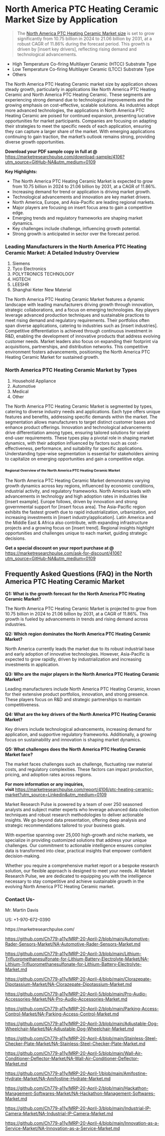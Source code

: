 <h1>North America PTC Heating Ceramic Market&nbsp;Size by Application</h1><blockquote><p>The <a href="https://marketresearchpulse.com/download-sample/4106?utm_source=GitHub-NA&amp;utm_medium=0109">North America PTC Heating Ceramic Market size</a> is set to grow significantly from 10.75 billion in 2024 to 21.06 billion by 2031, at a robust CAGR of 11.86% during the forecast period. This growth is driven by [insert key drivers], reflecting rising demand and technological advancements.</p></blockquote><ul><li>High Temperature Co-firing Multilayer Ceramic (HTCC) Substrate Type<li> Low Temperature Co-firing Multilayer Ceramic (LTCC) Substrate Type<li> Others</li></ul><p>The North America PTC Heating Ceramic market size by application shows steady growth, particularly in applications like North America PTC Heating Ceramic and North America PTC Heating Ceramic. These segments are experiencing strong demand due to technological improvements and the growing emphasis on cost-effective, scalable solutions. As industries adopt more advanced technologies, the applications in North America PTC Heating Ceramic are poised for continued expansion, presenting lucrative opportunities for market participants. Companies are focusing on adapting their strategies to meet the specific needs of each application, ensuring they can capture a larger share of the market. With emerging applications continuing to gain traction, the market’s outlook remains strong, providing diverse growth opportunities.</p><p><strong>Download your PDF sample copy in full at @ </strong><a href="https://marketresearchpulse.com/download-sample/4106?utm_source=GitHub-NA&amp;utm_medium=0109">https://marketresearchpulse.com/download-sample/4106?utm_source=GitHub-NA&amp;utm_medium=0109</a></p><p><strong>Key Highlights: </strong></p><ul><li>The North America PTC Heating Ceramic Market is expected to grow from 10.75 billion in 2024 to 21.06 billion by 2031, at a CAGR of 11.86%.</li><li>Increasing demand for trend or application is driving market growth.</li><li>Technological advancements and innovation are key market drivers.</li><li>North America, Europe, and Asia-Pacific are leading regional markets.</li><li>Major players are focusing on insert focus area to gain a competitive edge.</li><li>Emerging trends and regulatory frameworks are shaping market dynamics.</li><li>Key challenges include challenge, influencing growth potential.</li><li>Strong growth is anticipated in sector over the forecast period.</li></ul><h3>Leading Manufacturers in the North America PTC Heating Ceramic Market: A Detailed Industry Overview</h3><ol><li>Siemens</li><li>Tyco Electronics</li><li>POLYTRONICS TECHNOLOGY</li><li>HGTECH</li><li>LEESHR</li><li>Shanghai Keter New Material</li></ol><div class="flex max-w-full flex-col flex-grow"><div class="min-h-8 text-message flex w-full flex-col items-end gap-2 whitespace-normal break-words [.text-message+&amp;]:mt-5" dir="auto" data-message-author-role="assistant" data-message-id="fd8432e4-4910-450d-b182-61b7bfb0a01f" data-message-model-slug="gpt-4o"><div class="flex w-full flex-col gap-1 empty:hidden first:pt-[3px]"><div class="markdown prose w-full break-words dark:prose-invert light"><p>The North America PTC Heating Ceramic Market features a dynamic landscape with leading manufacturers driving growth through innovation, strategic collaborations, and a focus on emerging technologies. Key players leverage advanced production techniques and sustainable practices to meet rising demand and regulatory requirements. Their portfolios often span diverse applications, catering to industries such as [insert industries]. Competitive differentiation is achieved through continuous investment in R&amp;D, enabling the development of innovative products that address evolving customer needs. Market leaders also focus on expanding their footprint via acquisitions, partnerships, and distribution networks. This competitive environment fosters advancements, positioning the North America PTC Heating Ceramic Market for sustained growth.</p></div></div></div></div><h3>North America PTC Heating Ceramic Market by Types</h3><ol><li>Household Appliance<li> Automotive<li> Medical<li> Other</li></ol><div class="flex max-w-full flex-col flex-grow"><div class="min-h-8 text-message flex w-full flex-col items-end gap-2 whitespace-normal break-words [.text-message+&amp;]:mt-5" dir="auto" data-message-author-role="assistant" data-message-id="084470be-0bb7-4664-bddf-5156b4f41249" data-message-model-slug="gpt-4o-mini"><div class="flex w-full flex-col gap-1 empty:hidden first:pt-[3px]"><div class="markdown prose w-full break-words dark:prose-invert light"><p>The North America PTC Heating Ceramic Market is segmented by types, catering to diverse industry needs and applications. Each type offers unique features and benefits, addressing specific demands within the market. The segmentation allows manufacturers to target distinct customer bases and enhance product offerings. Innovation and technological advancements drive differentiation among types, ensuring tailored solutions for varied end-user requirements. These types play a pivotal role in shaping market dynamics, with their adoption influenced by factors such as cost-effectiveness, performance, and suitability for specific applications. Understanding type-wise segmentation is essential for stakeholders aiming to capitalize on emerging opportunities and gain a competitive edge.</p></div></div></div></div><h3><span style="font-size: 11px;">Regional Overview of the North America PTC Heating Ceramic Market</span></h3><div class="flex max-w-full flex-col flex-grow"><div class="min-h-8 text-message flex w-full flex-col items-end gap-2 whitespace-normal break-words [.text-message+&amp;]:mt-5" dir="auto" data-message-author-role="assistant" data-message-id="e9038762-ce64-4e30-91c9-9bd413514231" data-message-model-slug="gpt-4o-mini"><div class="flex w-full flex-col gap-1 empty:hidden first:pt-[3px]"><div class="markdown prose w-full break-words dark:prose-invert light"><p>The North America PTC Heating Ceramic Market demonstrates varying growth dynamics across key regions, influenced by economic conditions, industrial activity, and regulatory frameworks. North America leads with advancements in technology and high adoption rates in industries like [insert example]. Europe follows, driven by innovation and strong governmental support for [insert focus area]. The Asia-Pacific region exhibits the fastest growth due to rapid industrialization, urbanization, and increasing investments in [insert industry/application]. Latin America and the Middle East &amp; Africa also contribute, with expanding infrastructure projects and a growing focus on [insert trend]. Regional insights highlight opportunities and challenges unique to each market, guiding strategic decisions.</p></div></div></div></div><p><strong>Get a special discount on your report purchase at @ </strong><a href="https://marketresearchpulse.com/ask-for-discount/4106?utm_source=GitHub-NA&amp;utm_medium=0109">https://marketresearchpulse.com/ask-for-discount/4106?utm_source=GitHub-NA&amp;utm_medium=0109</a></p><h2>Frequently Asked Questions (FAQ) in the North America PTC Heating Ceramic Market</h2><p><strong>Q1: What is the growth forecast for the North America PTC Heating Ceramic Market?</strong></p><p>The North America PTC Heating Ceramic Market is projected to grow from 10.75 billion in 2024 to 21.06 billion by 2031, at a CAGR of 11.86%. This growth is fueled by advancements in trends and rising demand across industries.</p><p><strong>Q2: Which region dominates the North America PTC Heating Ceramic Market?</strong></p><p>North America currently leads the market due to its robust industrial base and early adoption of innovative technologies. However, Asia-Pacific is expected to grow rapidly, driven by industrialization and increasing investments in application.</p><p><strong>Q3: Who are the major players in the North America PTC Heating Ceramic Market?</strong></p><p>Leading manufacturers include North America PTC Heating Ceramic, known for their extensive product portfolios, innovation, and strong presence. These players focus on R&amp;D and strategic partnerships to maintain competitiveness.</p><p><strong>Q4: What are the key drivers of the North America PTC Heating Ceramic Market?</strong></p><p>Key drivers include technological advancements, increasing demand for application, and supportive regulatory frameworks. Additionally, a growing focus on sustainability and innovation is shaping market dynamics.</p><p><strong>Q5: What challenges does the North America PTC Heating Ceramic Market face?</strong></p><p>The market faces challenges such as challenge, fluctuating raw material costs, and regulatory complexities. These factors can impact production, pricing, and adoption rates across regions.</p><p><strong>For more information or any inquiries, visit&nbsp;</strong><a href="https://marketresearchpulse.com/report/4106/ptc-heating-ceramic-market?utm_source=Linkedin&utm_medium=0109">https://marketresearchpulse.com/report/4106/ptc-heating-ceramic-market?utm_source=Linkedin&utm_medium=0109</a></p><p>Market Research Pulse is powered by a team of over 250 seasoned analysts and subject matter experts who leverage advanced data collection techniques and robust research methodologies to deliver actionable insights. We go beyond data presentation, offering deep analysis and strategic recommendations tailored to your business goals.</p><p>With expertise spanning over 25,000 high-growth and niche markets, we specialize in providing customized solutions that address your unique challenges. Our commitment to actionable intelligence ensures complex data is transformed into clear, practical insights that empower confident decision-making.</p><p>Whether you require a comprehensive market report or a bespoke research solution, our flexible approach is designed to meet your needs. At Market Research Pulse, we are dedicated to equipping you with the intelligence necessary to stay competitive and achieve sustainable growth in the evolving North America PTC Heating Ceramic market.</p><h3><strong>Contact Us-</strong></h3><p>Mr. Martin Davis</p><p>US: +1-970-672-0390</p><p>https://marketresearchpulse.com/</p><p><a href="https://github.com/Ch779-a11y/MRP-20-April-2/blob/main/Automotive-Rader-Sensors-Market/NA-Automotive-Rader-Sensors-Market.md">https://github.com/Ch779-a11y/MRP-20-April-2/blob/main/Automotive-Rader-Sensors-Market/NA-Automotive-Rader-Sensors-Market.md</a></p><p><a href="https://github.com/Ch779-a11y/MRP-20-April-3/blob/main/Lithium-Trifluoromethanesulfonate-for-Lithium-Battery-Electrolyte-Market/NA-Lithium-Trifluoromethanesulfonate-for-Lithium-Battery-Electrolyte-Market.md">https://github.com/Ch779-a11y/MRP-20-April-3/blob/main/Lithium-Trifluoromethanesulfonate-for-Lithium-Battery-Electrolyte-Market/NA-Lithium-Trifluoromethanesulfonate-for-Lithium-Battery-Electrolyte-Market.md</a></p><p><a href="https://github.com/Ch779-a11y/MRP-20-April-4/blob/main/Clorazepate-Dipotassium-Market/NA-Clorazepate-Dipotassium-Market.md">https://github.com/Ch779-a11y/MRP-20-April-4/blob/main/Clorazepate-Dipotassium-Market/NA-Clorazepate-Dipotassium-Market.md</a></p><p><a href="https://github.com/Ch779-a11y/MRP-20-April-5/blob/main/Pro-Audio-Accessories-Market/NA-Pro-Audio-Accessories-Market.md">https://github.com/Ch779-a11y/MRP-20-April-5/blob/main/Pro-Audio-Accessories-Market/NA-Pro-Audio-Accessories-Market.md</a></p><p><a href="https://github.com/Ch779-a11y/MRP-20-April-2/blob/main/Parking-Access-Control-Market/NA-Parking-Access-Control-Market.md">https://github.com/Ch779-a11y/MRP-20-April-2/blob/main/Parking-Access-Control-Market/NA-Parking-Access-Control-Market.md</a></p><p><a href="https://github.com/Ch779-a11y/MRP-20-April-3/blob/main/Adjustable-Dog-Wheelchair-Market/NA-Adjustable-Dog-Wheelchair-Market.md">https://github.com/Ch779-a11y/MRP-20-April-3/blob/main/Adjustable-Dog-Wheelchair-Market/NA-Adjustable-Dog-Wheelchair-Market.md</a></p><p><a href="https://github.com/Ch779-a11y/MRP-20-April-4/blob/main/Stainless-Steel-Checker-Plate-Market/NA-Stainless-Steel-Checker-Plate-Market.md">https://github.com/Ch779-a11y/MRP-20-April-4/blob/main/Stainless-Steel-Checker-Plate-Market/NA-Stainless-Steel-Checker-Plate-Market.md</a></p><p><a href="https://github.com/Ch779-a11y/MRP-20-April-5/blob/main/Wall-Air-Conditioner-Deflector-Market/NA-Wall-Air-Conditioner-Deflector-Market.md">https://github.com/Ch779-a11y/MRP-20-April-5/blob/main/Wall-Air-Conditioner-Deflector-Market/NA-Wall-Air-Conditioner-Deflector-Market.md</a></p><p><a href="https://github.com/Ch779-a11y/MRP-20-April-1/blob/main/Amifostine-Hydrate-Market/NA-Amifostine-Hydrate-Market.md">https://github.com/Ch779-a11y/MRP-20-April-1/blob/main/Amifostine-Hydrate-Market/NA-Amifostine-Hydrate-Market.md</a></p><p><a href="https://github.com/Ch779-a11y/MRP-20-April-2/blob/main/Hackathon-Management-Softwares-Market/NA-Hackathon-Management-Softwares-Market.md">https://github.com/Ch779-a11y/MRP-20-April-2/blob/main/Hackathon-Management-Softwares-Market/NA-Hackathon-Management-Softwares-Market.md</a></p><p><a href="https://github.com/Ch779-a11y/MRP-20-April-3/blob/main/Industrial-IP-Camera-Market/NA-Industrial-IP-Camera-Market.md">https://github.com/Ch779-a11y/MRP-20-April-3/blob/main/Industrial-IP-Camera-Market/NA-Industrial-IP-Camera-Market.md</a></p><p><a href="https://github.com/Ch779-a11y/MRP-20-April-4/blob/main/Innovation-as-a-Service-Market/NA-Innovation-as-a-Service-Market.md">https://github.com/Ch779-a11y/MRP-20-April-4/blob/main/Innovation-as-a-Service-Market/NA-Innovation-as-a-Service-Market.md</a></p>
